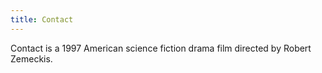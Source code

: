 ```yaml
---
title: Contact
---
```


Contact is a 1997 American science fiction drama film directed by Robert Zemeckis.
